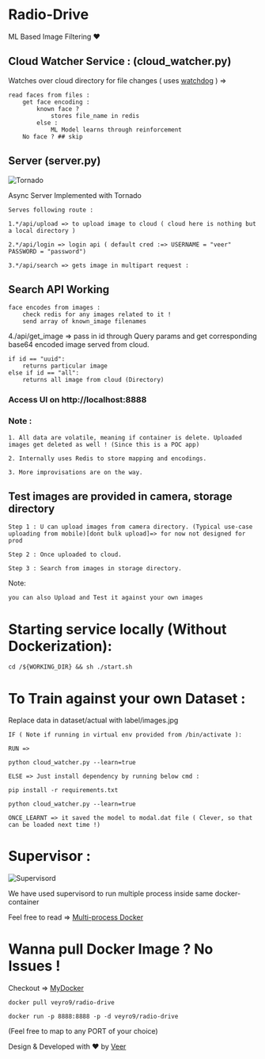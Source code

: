 # Radio-Drive

ML Based Image Filtering ❤️

## Cloud Watcher Service : (cloud_watcher.py)

Watches over cloud directory for file changes ( uses [watchdog](https://pypi.org/project/watchdog/) ) =>

    read faces from files :
    	get face encoding :
    		known face ?
    			stores file_name in redis
    		else :
    			ML Model learns through reinforcement
    	No face ? ## skip

## Server (server.py)

![Tornado](https://www.tornadoweb.org/en/stable/_images/tornado.png)

Async Server Implemented with Tornado

    Serves following route :

    1.*/api/upload => to upload image to cloud ( cloud here is nothing but a local directory )

    2.*/api/login => login api ( default cred :=> USERNAME = "veer" PASSWORD = "password")

    3.*/api/search => gets image in multipart request :

## Search API Working

    face encodes from images :
    	check redis for any images related to it !
    	send array of known_image filenames

4./api/get_image => pass in id through Query params and get corresponding base64 encoded image served from cloud.

    if id == "uuid":
    	returns particular image
    else if id == "all":
    	returns all image from cloud (Directory)

### Access UI on http://localhost:8888

### Note :

    1. All data are volatile, meaning if container is delete. Uploaded images get deleted as well ! (Since this is a POC app)

    2. Internally uses Redis to store mapping and encodings.

    3. More improvisations are on the way.

## Test images are provided in camera, storage directory

    Step 1 : U can upload images from camera directory. (Typical use-case uploading from mobile)[dont bulk upload]=> for now not designed for prod

    Step 2 : Once uploaded to cloud.

    Step 3 : Search from images in storage directory.

Note:

    you can also Upload and Test it against your own images

# Starting service locally (Without Dockerization):

    cd /${WORKING_DIR} && sh ./start.sh

# To Train against your own Dataset :

Replace data in dataset/actual with label/images.jpg

    IF ( Note if running in virtual env provided from /bin/activate ):

    RUN =>

    python cloud_watcher.py --learn=true

    ELSE => Just install dependency by running below cmd :

    pip install -r requirements.txt

    python cloud_watcher.py --learn=true

    ONCE_LEARNT => it saved the model to modal.dat file ( Clever, so that can be loaded next time !)

# Supervisor :

![Supervisord](https://avatars.githubusercontent.com/u/5429470?s=280&v=4)

We have used supervisord to run multiple process inside same docker-container

Feel free to read => [Multi-process Docker](https://docs.docker.com/config/containers/multi-service_container/)

# Wanna pull Docker Image ? No Issues !

Checkout => [MyDocker](https://hub.docker.com/r/veyro9/radio-drive)

    docker pull veyro9/radio-drive

    docker run -p 8888:8888 -p -d veyro9/radio-drive


(Feel free to map to any PORT of your choice)

Design & Developed with ❤️ by [Veer](https://www.linkedin.com/in/veerganesh/)

